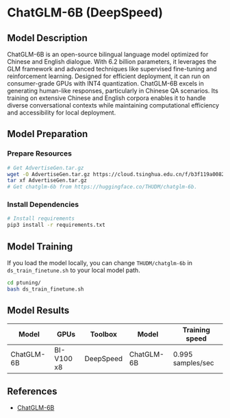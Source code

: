 # ChatGLM-6B (DeepSpeed)

## Model Description

ChatGLM-6B is an open-source bilingual language model optimized for Chinese and English dialogue. With 6.2 billion
parameters, it leverages the GLM framework and advanced techniques like supervised fine-tuning and reinforcement
learning. Designed for efficient deployment, it can run on consumer-grade GPUs with INT4 quantization. ChatGLM-6B excels
in generating human-like responses, particularly in Chinese QA scenarios. Its training on extensive Chinese and English
corpora enables it to handle diverse conversational contexts while maintaining computational efficiency and
accessibility for local deployment.

## Model Preparation

### Prepare Resources

```sh
# Get AdvertiseGen.tar.gz
wget -O AdvertiseGen.tar.gz https://cloud.tsinghua.edu.cn/f/b3f119a008264b1cabd1/?dl=1
tar xf AdvertiseGen.tar.gz
# Get chatglm-6b from https://huggingface.co/THUDM/chatglm-6b.
```

### Install Dependencies

```sh
# Install requirements
pip3 install -r requirements.txt
```

## Model Training

If you load the model locally, you can change `THUDM/chatglm-6b` in `ds_train_finetune.sh` to your local model path.

```sh
cd ptuning/
bash ds_train_finetune.sh
```

## Model Results

| Model      | GPUs       | Toolbox   | Model      | Training speed    |
|------------|------------|-----------|------------|-------------------|
| ChatGLM-6B | BI-V100 x8 | DeepSpeed | ChatGLM-6B | 0.995 samples/sec |

## References

- [ChatGLM-6B](https://github.com/THUDM/ChatGLM-6B)
